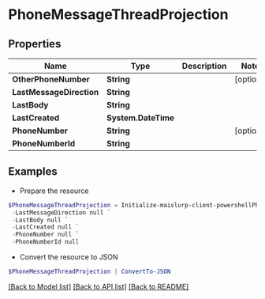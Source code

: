 # PhoneMessageThreadProjection
## Properties

Name | Type | Description | Notes
------------ | ------------- | ------------- | -------------
**OtherPhoneNumber** | **String** |  | [optional] 
**LastMessageDirection** | **String** |  | 
**LastBody** | **String** |  | 
**LastCreated** | **System.DateTime** |  | 
**PhoneNumber** | **String** |  | [optional] 
**PhoneNumberId** | **String** |  | 

## Examples

- Prepare the resource
```powershell
$PhoneMessageThreadProjection = Initialize-maislurp-client-powershellPhoneMessageThreadProjection  -OtherPhoneNumber null `
 -LastMessageDirection null `
 -LastBody null `
 -LastCreated null `
 -PhoneNumber null `
 -PhoneNumberId null
```

- Convert the resource to JSON
```powershell
$PhoneMessageThreadProjection | ConvertTo-JSON
```

[[Back to Model list]](../README#documentation-for-models) [[Back to API list]](../README#documentation-for-api-endpoints) [[Back to README]](../README)

